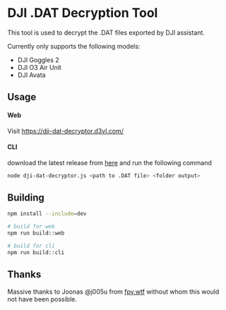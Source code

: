 # DJI .DAT Decryption Tool

This tool is used to decrypt the .DAT files exported by DJI assistant. 

Currently only supports the following models:
- DJI Goggles 2
- DJI O3 Air Unit
- DJI Avata

## Usage

#### Web 
Visit https://dji-dat-decryptor.d3vl.com/

#### CLI
download the latest release from [here](https://github.com/D3VL/DJI-DAT-Decryptor/releases) and run the following command

```bash
node dji-dat-decryptor.js <path to .DAT file> <folder output>
```

## Building

```bash
npm install --include=dev

# build for web
npm run build::web

# build for cli
npm run build::cli
```

## Thanks
Massive thanks to Joonas @j005u from [fpv.wtf](https://fpv.wtf/) without whom this would not have been possible.